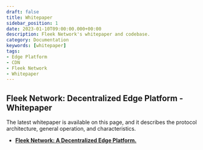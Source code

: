 ```yaml
---
draft: false
title: Whitepaper
sidebar_position: 1
date: 2023-01-10T09:00:00.000+00:00
description: Fleek Network's whitepaper and codebase.
category: Documentation
keywords: [whitepaper]
tags:
- Edge Platform
- CDN
- Fleek Network
- Whitepaper
---
```


## Fleek Network: Decentralized Edge Platform - Whitepaper

The latest whitepaper is available on this page, and it describes the protocol architecture, general operation, and characteristics.

- [**Fleek Network: A Decentralized Edge Platform.**](https://whitepaper.fleek.network/)